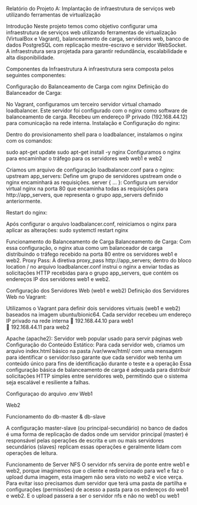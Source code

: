 Relatório do Projeto A: Implantação de infraestrutura de serviços web utilizando ferramentas de virtualização

Introdução
Neste projeto temos como objetivo configurar uma infraestrutura de serviços web utilizando ferramentas de virtualização (VirtualBox e Vagrant), balanceamento de carga, servidores web, banco de dados PostgreSQL com replicação mestre-escravo e servidor WebSocket. A infraestrutura sera projetada para garantir redundância, escalabilidade e alta disponibilidade.

Componentes da Infraestrutura
A infraestrutura sera composta pelos seguintes componentes:

























Configuração do Balanceamento de Carga com nginx
Definição do Balanceador de Carga:

No Vagrant, configuramos um terceiro servidor virtual chamado loadbalancer.
Este servidor foi configurado com o nginx como software de balanceamento de carga.
Recebeu um endereço IP privado (192.168.44.12) para comunicação na rede interna.
Instalação e Configuração do nginx:

Dentro do provisionamento shell para o loadbalancer, instalamos o nginx com os comandos:

sudo apt-get update
sudo apt-get install -y nginx
Configuramos o nginx para encaminhar o tráfego para os servidores web web1 e web2

Criamos um arquivo de configuração loadbalancer.conf para o nginx:
upstream app_servers: Define um grupo de servidores upstream onde o nginx encaminhará as requisições.
server { ... }: Configura um servidor virtual nginx na porta 80 que encaminha todas as requisições para http://app_servers, que representa o grupo app_servers definido anteriormente.

Restart do nginx:

Após configurar o arquivo loadbalancer.conf, reiniciamos o nginx para aplicar as alterações:
sudo systemctl restart nginx


Funcionamento do Balanceamento de Carga
Balanceamento de Carga: Com essa configuração, o nginx atua como um balanceador de carga distribuindo o tráfego recebido na porta 80 entre os servidores web1 e web2.
Proxy Pass: A diretiva proxy_pass http://app_servers; dentro do bloco location / no arquivo loadbalancer.conf instrui o nginx a enviar todas as solicitações HTTP recebidas para o grupo app_servers, que contém os endereços IP dos servidores web1 e web2.

Configuração dos Servidores Web (web1 e web2)
Definição dos Servidores Web no Vagrant:

Utilizamos o Vagrant para definir dois servidores virtuais (web1 e web2) baseados na imagem ubuntu/bionic64.
Cada servidor recebeu um endereço IP privado na rede interna 
	192.168.44.10 para web1  
	192.168.44.11 para web2

Apache (apache2): Servidor web popular usado para servir páginas web
Configuração do Conteúdo Estático:
Para cada servidor web, criamos um arquivo index.html básico na pasta /var/www/html/ com uma mensagem para identificar o servidor:Isso garante que cada servidor web tenha um conteúdo único para fins de identificação durante o teste e a operação
Essa configuração básica de balanceamento de carga é adequada para distribuir solicitações HTTP simples entre servidores web, permitindo que o sistema seja escalável e resiliente a falhas.



Configuraçao do arquivo .env
Web1
 
Web2
 
Funcionamento do db-master & db-slave

A configuração master-slave (ou principal-secundário) no banco de dados é uma forma de replicação de dados onde um servidor principal (master) é responsável pelas operações de escrita e um ou mais servidores secundários (slaves) replicam essas operações e geralmente lidam com operações de leitura. 


Funcionamento de Server NFS
O servidor nfs servira de ponte entre web1 e web2, porque imaginemos que o cliente e redirecionado para we1 e faz o upload duma imagem, esta imagem não sera visto no web2 e vice verça.
Para evitar isso precisamos dum servidor que terá uma pasta de partilha e configurações (permissões) de acesso a pasta para os endereços do web1 e web2.
E o upload passera a ser o servidor nfs e não no web1 ou web1
